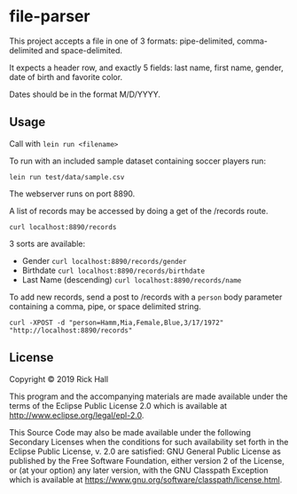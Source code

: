 # file-parser


This project accepts a file in one of 3 formats: pipe-delimited, comma-delimited and space-delimited.

It expects a header row, and exactly 5 fields: last name, first name, gender, date of birth and favorite color.

Dates should be in the format M/D/YYYY.

## Usage
Call with
```lein run <filename>```

To run with an included sample dataset containing soccer players run:

```
lein run test/data/sample.csv
```

The webserver runs on port 8890.

A list of records may be accessed by doing a get of the /records route.

```
curl localhost:8890/records
```

3 sorts are available:
- Gender `curl localhost:8890/records/gender`
- Birthdate `curl localhost:8890/records/birthdate`
- Last Name (descending) `curl localhost:8890/records/name`

To add new records, send a post to /records with a `person` body parameter containing a comma, pipe,
or space delimited string.

```
curl -XPOST -d "person=Hamm,Mia,Female,Blue,3/17/1972" "http://localhost:8890/records"
```

## License

Copyright © 2019 Rick Hall

This program and the accompanying materials are made available under the
terms of the Eclipse Public License 2.0 which is available at
http://www.eclipse.org/legal/epl-2.0.

This Source Code may also be made available under the following Secondary
Licenses when the conditions for such availability set forth in the Eclipse
Public License, v. 2.0 are satisfied: GNU General Public License as published by
the Free Software Foundation, either version 2 of the License, or (at your
option) any later version, with the GNU Classpath Exception which is available
at https://www.gnu.org/software/classpath/license.html.
